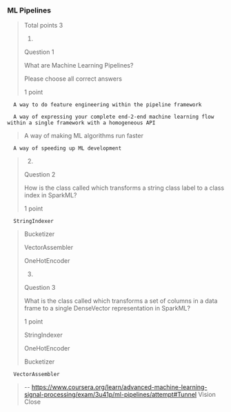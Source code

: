 ### ML Pipelines
> 
> Total points 3
> 
> 1.
> 
> Question 1
> 
> What are Machine Learning Pipelines?
> 
> Please choose all correct answers
> 
> 1 point
> 

      A way to do feature engineering within the pipeline framework 
> 

      A way of expressing your complete end-2-end machine learning flow within a single framework with a homogeneous API 
> 
>  A way of making ML algorithms run faster 
> 

      A way of speeding up ML development 
> 
> 2.
> 
> Question 2
> 
> How is the class called which transforms a string class label to a class index in SparkML?
> 
> 1 point
> 

      StringIndexer 
> 
>  Bucketizer 
> 
>  VectorAssembler 
> 
>  OneHotEncoder 
> 
> 3.
> 
> Question 3
> 
> What is the class called which transforms a set of columns in a data frame to a single DenseVector representation in SparkML?
> 
> 1 point
> 
>  StringIndexer 
> 
>  OneHotEncoder 
> 
>  Bucketizer 
> 

      VectorAssembler
>
> -- https://www.coursera.org/learn/advanced-machine-learning-signal-processing/exam/3u41p/ml-pipelines/attempt#Tunnel Vision Close
